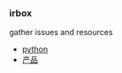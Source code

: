 ### irbox
gather issues and resources
- [python](https://github.com/justworld/ina/blob/master/python.md)
- [产品](https://github.com/justworld/ina/blob/master/pm.md)
